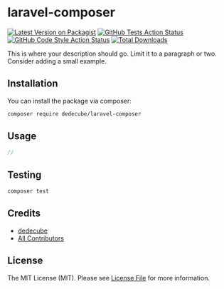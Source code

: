 # laravel-composer

[![Latest Version on Packagist](https://img.shields.io/packagist/v/dedecube/laravel-composer.svg?style=flat-square)](https://packagist.org/packages/dedecube/laravel-composer)
[![GitHub Tests Action Status](https://img.shields.io/github/actions/workflow/status/dedecube/laravel-composer/run-tests.yml?branch=main&label=tests&style=flat-square)](https://github.com/dedecube/laravel-composer/actions?query=workflow%3Arun-tests+branch%3Amain)
[![GitHub Code Style Action Status](https://img.shields.io/github/actions/workflow/status/dedecube/laravel-composer/fix-php-code-style-issues.yml?branch=main&label=code%20style&style=flat-square)](https://github.com/dedecube/laravel-composer/actions?query=workflow%3A"Fix+PHP+code+style+issues"+branch%3Amain)
[![Total Downloads](https://img.shields.io/packagist/dt/dedecube/laravel-composer.svg?style=flat-square)](https://packagist.org/packages/dedecube/laravel-composer)

This is where your description should go. Limit it to a paragraph or two. Consider adding a small example.

## Installation

You can install the package via composer:

```bash
composer require dedecube/laravel-composer
```

## Usage

```php
//
```

## Testing

```bash
composer test
```


## Credits

- [dedecube](https://github.com/Dedecube)
- [All Contributors](../../contributors)

## License

The MIT License (MIT). Please see [License File](LICENSE.md) for more information.
